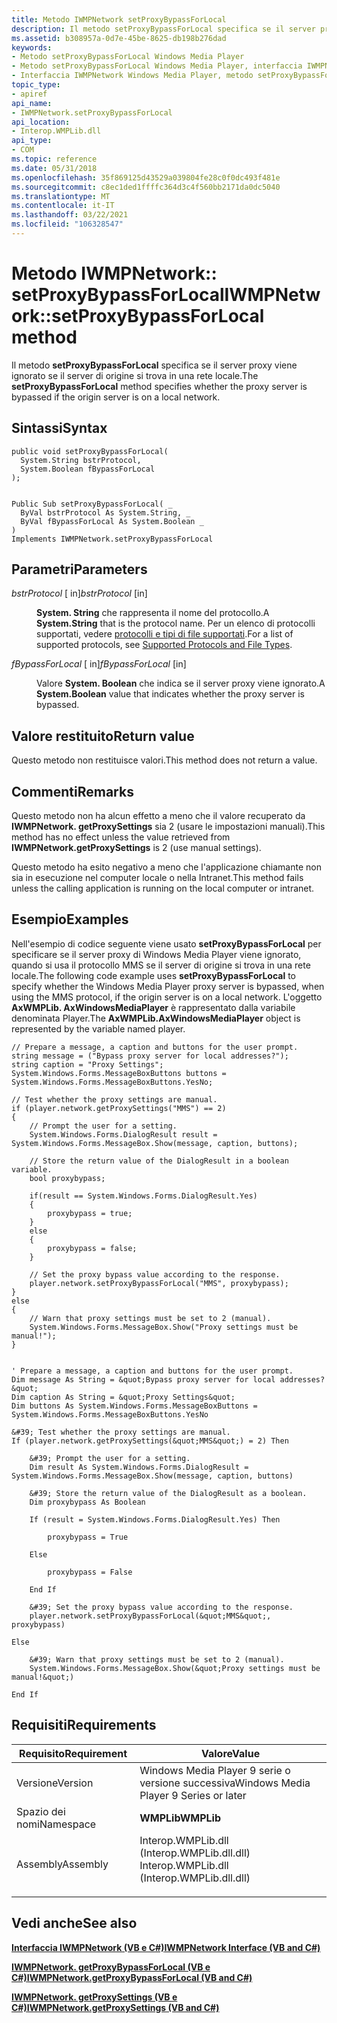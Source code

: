 ```yaml
---
title: Metodo IWMPNetwork setProxyBypassForLocal
description: Il metodo setProxyBypassForLocal specifica se il server proxy viene ignorato se il server di origine si trova in una rete locale.
ms.assetid: b308957a-0d7e-45be-8625-db198b276dad
keywords:
- Metodo setProxyBypassForLocal Windows Media Player
- Metodo setProxyBypassForLocal Windows Media Player, interfaccia IWMPNetwork
- Interfaccia IWMPNetwork Windows Media Player, metodo setProxyBypassForLocal
topic_type:
- apiref
api_name:
- IWMPNetwork.setProxyBypassForLocal
api_location:
- Interop.WMPLib.dll
api_type:
- COM
ms.topic: reference
ms.date: 05/31/2018
ms.openlocfilehash: 35f869125d43529a039804fe28c0f0dc493f481e
ms.sourcegitcommit: c8ec1ded1ffffc364d3c4f560bb2171da0dc5040
ms.translationtype: MT
ms.contentlocale: it-IT
ms.lasthandoff: 03/22/2021
ms.locfileid: "106328547"
---
```

# <a name="iwmpnetworksetproxybypassforlocal-method"></a><span data-ttu-id="18b94-106">Metodo IWMPNetwork:: setProxyBypassForLocal</span><span class="sxs-lookup"><span data-stu-id="18b94-106">IWMPNetwork::setProxyBypassForLocal method</span></span>

<span data-ttu-id="18b94-107">Il metodo **setProxyBypassForLocal** specifica se il server proxy viene ignorato se il server di origine si trova in una rete locale.</span><span class="sxs-lookup"><span data-stu-id="18b94-107">The **setProxyBypassForLocal** method specifies whether the proxy server is bypassed if the origin server is on a local network.</span></span>

## <a name="syntax"></a><span data-ttu-id="18b94-108">Sintassi</span><span class="sxs-lookup"><span data-stu-id="18b94-108">Syntax</span></span>


```CSharp
public void setProxyBypassForLocal(
  System.String bstrProtocol,
  System.Boolean fBypassForLocal
);
```


```VB

Public Sub setProxyBypassForLocal( _
  ByVal bstrProtocol As System.String, _
  ByVal fBypassForLocal As System.Boolean _
)
Implements IWMPNetwork.setProxyBypassForLocal
```





## <a name="parameters"></a><span data-ttu-id="18b94-109">Parametri</span><span class="sxs-lookup"><span data-stu-id="18b94-109">Parameters</span></span>

<dl> <dt>

<span data-ttu-id="18b94-110">*bstrProtocol* \[ in\]</span><span class="sxs-lookup"><span data-stu-id="18b94-110">*bstrProtocol* \[in\]</span></span>
</dt> <dd>

<span data-ttu-id="18b94-111">**System. String** che rappresenta il nome del protocollo.</span><span class="sxs-lookup"><span data-stu-id="18b94-111">A **System.String** that is the protocol name.</span></span> <span data-ttu-id="18b94-112">Per un elenco di protocolli supportati, vedere [protocolli e tipi di file supportati](supported-protocols-and-file-types.md).</span><span class="sxs-lookup"><span data-stu-id="18b94-112">For a list of supported protocols, see [Supported Protocols and File Types](supported-protocols-and-file-types.md).</span></span>

</dd> <dt>

<span data-ttu-id="18b94-113">*fBypassForLocal* \[ in\]</span><span class="sxs-lookup"><span data-stu-id="18b94-113">*fBypassForLocal* \[in\]</span></span>
</dt> <dd>

<span data-ttu-id="18b94-114">Valore **System. Boolean** che indica se il server proxy viene ignorato.</span><span class="sxs-lookup"><span data-stu-id="18b94-114">A **System.Boolean** value that indicates whether the proxy server is bypassed.</span></span>

</dd> </dl>

## <a name="return-value"></a><span data-ttu-id="18b94-115">Valore restituito</span><span class="sxs-lookup"><span data-stu-id="18b94-115">Return value</span></span>

<span data-ttu-id="18b94-116">Questo metodo non restituisce valori.</span><span class="sxs-lookup"><span data-stu-id="18b94-116">This method does not return a value.</span></span>

## <a name="remarks"></a><span data-ttu-id="18b94-117">Commenti</span><span class="sxs-lookup"><span data-stu-id="18b94-117">Remarks</span></span>

<span data-ttu-id="18b94-118">Questo metodo non ha alcun effetto a meno che il valore recuperato da **IWMPNetwork. getProxySettings** sia 2 (usare le impostazioni manuali).</span><span class="sxs-lookup"><span data-stu-id="18b94-118">This method has no effect unless the value retrieved from **IWMPNetwork.getProxySettings** is 2 (use manual settings).</span></span>

<span data-ttu-id="18b94-119">Questo metodo ha esito negativo a meno che l'applicazione chiamante non sia in esecuzione nel computer locale o nella Intranet.</span><span class="sxs-lookup"><span data-stu-id="18b94-119">This method fails unless the calling application is running on the local computer or intranet.</span></span>

## <a name="examples"></a><span data-ttu-id="18b94-120">Esempio</span><span class="sxs-lookup"><span data-stu-id="18b94-120">Examples</span></span>

<span data-ttu-id="18b94-121">Nell'esempio di codice seguente viene usato **setProxyBypassForLocal** per specificare se il server proxy di Windows Media Player viene ignorato, quando si usa il protocollo MMS se il server di origine si trova in una rete locale.</span><span class="sxs-lookup"><span data-stu-id="18b94-121">The following code example uses **setProxyBypassForLocal** to specify whether the Windows Media Player proxy server is bypassed, when using the MMS protocol, if the origin server is on a local network.</span></span> <span data-ttu-id="18b94-122">L'oggetto **AxWMPLib. AxWindowsMediaPlayer** è rappresentato dalla variabile denominata Player.</span><span class="sxs-lookup"><span data-stu-id="18b94-122">The **AxWMPLib.AxWindowsMediaPlayer** object is represented by the variable named player.</span></span>


```CSharp
// Prepare a message, a caption and buttons for the user prompt.
string message = ("Bypass proxy server for local addresses?");
string caption = "Proxy Settings";
System.Windows.Forms.MessageBoxButtons buttons = System.Windows.Forms.MessageBoxButtons.YesNo;

// Test whether the proxy settings are manual.
if (player.network.getProxySettings("MMS") == 2)
{
    // Prompt the user for a setting. 
    System.Windows.Forms.DialogResult result = System.Windows.Forms.MessageBox.Show(message, caption, buttons);

    // Store the return value of the DialogResult in a boolean variable.
    bool proxybypass;
    
    if(result == System.Windows.Forms.DialogResult.Yes)
    {
        proxybypass = true;
    }
    else
    {
        proxybypass = false;
    }

    // Set the proxy bypass value according to the response.
    player.network.setProxyBypassForLocal("MMS", proxybypass);
}
else
{
    // Warn that proxy settings must be set to 2 (manual).
    System.Windows.Forms.MessageBox.Show("Proxy settings must be manual!");
}
```


```VB

' Prepare a message, a caption and buttons for the user prompt.
Dim message As String = &quot;Bypass proxy server for local addresses?&quot;
Dim caption As String = &quot;Proxy Settings&quot;
Dim buttons As System.Windows.Forms.MessageBoxButtons = System.Windows.Forms.MessageBoxButtons.YesNo

&#39; Test whether the proxy settings are manual.
If (player.network.getProxySettings(&quot;MMS&quot;) = 2) Then

    &#39; Prompt the user for a setting. 
    Dim result As System.Windows.Forms.DialogResult = System.Windows.Forms.MessageBox.Show(message, caption, buttons)

    &#39; Store the return value of the DialogResult as a boolean.
    Dim proxybypass As Boolean

    If (result = System.Windows.Forms.DialogResult.Yes) Then

        proxybypass = True

    Else

        proxybypass = False

    End If

    &#39; Set the proxy bypass value according to the response.
    player.network.setProxyBypassForLocal(&quot;MMS&quot;, proxybypass)

Else

    &#39; Warn that proxy settings must be set to 2 (manual).
    System.Windows.Forms.MessageBox.Show(&quot;Proxy settings must be manual!&quot;)

End If
```





## <a name="requirements"></a><span data-ttu-id="18b94-123">Requisiti</span><span class="sxs-lookup"><span data-stu-id="18b94-123">Requirements</span></span>



| <span data-ttu-id="18b94-124">Requisito</span><span class="sxs-lookup"><span data-stu-id="18b94-124">Requirement</span></span> | <span data-ttu-id="18b94-125">Valore</span><span class="sxs-lookup"><span data-stu-id="18b94-125">Value</span></span> |
|----------------------|------------------------------------------------------------------------------------------------------------------------|
| <span data-ttu-id="18b94-126">Versione</span><span class="sxs-lookup"><span data-stu-id="18b94-126">Version</span></span><br/>   | <span data-ttu-id="18b94-127">Windows Media Player 9 serie o versione successiva</span><span class="sxs-lookup"><span data-stu-id="18b94-127">Windows Media Player 9 Series or later</span></span><br/>                                                                      |
| <span data-ttu-id="18b94-128">Spazio dei nomi</span><span class="sxs-lookup"><span data-stu-id="18b94-128">Namespace</span></span><br/> | <span data-ttu-id="18b94-129">**WMPLib**</span><span class="sxs-lookup"><span data-stu-id="18b94-129">**WMPLib**</span></span><br/>                                                                                                  |
| <span data-ttu-id="18b94-130">Assembly</span><span class="sxs-lookup"><span data-stu-id="18b94-130">Assembly</span></span><br/>  | <dl> <span data-ttu-id="18b94-131"><dt>Interop.WMPLib.dll (Interop.WMPLib.dll.dll)</dt></span><span class="sxs-lookup"><span data-stu-id="18b94-131"><dt>Interop.WMPLib.dll (Interop.WMPLib.dll.dll)</dt></span></span> </dl> |



## <a name="see-also"></a><span data-ttu-id="18b94-132">Vedi anche</span><span class="sxs-lookup"><span data-stu-id="18b94-132">See also</span></span>

<dl> <dt>

[<span data-ttu-id="18b94-133">**Interfaccia IWMPNetwork (VB e C#)**</span><span class="sxs-lookup"><span data-stu-id="18b94-133">**IWMPNetwork Interface (VB and C#)**</span></span>](iwmpnetwork--vb-and-c.md)
</dt> <dt>

[<span data-ttu-id="18b94-134">**IWMPNetwork. getProxyBypassForLocal (VB e C#)**</span><span class="sxs-lookup"><span data-stu-id="18b94-134">**IWMPNetwork.getProxyBypassForLocal (VB and C#)**</span></span>](iwmpnetwork-getproxybypassforlocal--vb-and-c.md)
</dt> <dt>

[<span data-ttu-id="18b94-135">**IWMPNetwork. getProxySettings (VB e C#)**</span><span class="sxs-lookup"><span data-stu-id="18b94-135">**IWMPNetwork.getProxySettings (VB and C#)**</span></span>](wmplibiwmpnetwork-iwmpnetwork-getproxysettings--vb-and-c.md)
</dt> </dl>

 

 





